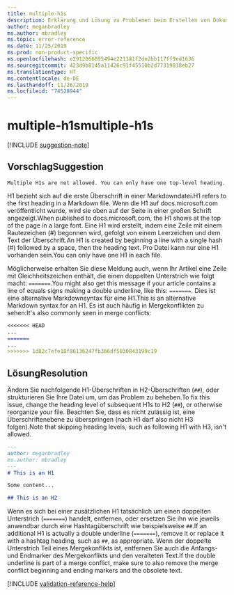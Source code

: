 ```yaml
---
title: multiple-h1s
description: Erklärung und Lösung zu Problemen beim Erstellen von Dokumentationsartikeln – multiple-h1s
author: meganbradley
ms.author: mbradley
ms.topic: error-reference
ms.date: 11/25/2019
ms.prod: non-product-specific
ms.openlocfilehash: e2912066895494e221181f2de2bb117ff9ed1636
ms.sourcegitcommit: 423d9b8145a11426c91f45510b2d77319838eb27
ms.translationtype: HT
ms.contentlocale: de-DE
ms.lasthandoff: 11/26/2019
ms.locfileid: "74528944"
---
```

# <a name="multiple-h1s"></a><span data-ttu-id="e5cac-103">multiple-h1s</span><span class="sxs-lookup"><span data-stu-id="e5cac-103">multiple-h1s</span></span>

[!INCLUDE [suggestion-note](includes/suggestion-note.md)]

## <a name="suggestion"></a><span data-ttu-id="e5cac-104">Vorschlag</span><span class="sxs-lookup"><span data-stu-id="e5cac-104">Suggestion</span></span>

`Multiple H1s are not allowed. You can only have one top-level heading.`

<span data-ttu-id="e5cac-105">H1 bezieht sich auf die erste Überschrift in einer Markdowndatei.</span><span class="sxs-lookup"><span data-stu-id="e5cac-105">H1 refers to the first heading in a Markdown file.</span></span> <span data-ttu-id="e5cac-106">Wenn die H1 auf docs.microsoft.com veröffentlicht wurde, wird sie oben auf der Seite in einer großen Schrift angezeigt.</span><span class="sxs-lookup"><span data-stu-id="e5cac-106">When published to docs.microsoft.com, the H1 shows at the top of the page in a large font.</span></span> <span data-ttu-id="e5cac-107">Eine H1 wird erstellt, indem eine Zeile mit einem Rautezeichen (#) begonnen wird, gefolgt von einem Leerzeichen und dem Text der Überschrift.</span><span class="sxs-lookup"><span data-stu-id="e5cac-107">An H1 is created by beginning a line with a single hash (#) followed by a space, then the heading text.</span></span> <span data-ttu-id="e5cac-108">Pro Datei kann nur eine H1 vorhanden sein.</span><span class="sxs-lookup"><span data-stu-id="e5cac-108">You can only have one H1 in each file.</span></span>

<span data-ttu-id="e5cac-109">Möglicherweise erhalten Sie diese Meldung auch, wenn Ihr Artikel eine Zeile mit Gleichheitszeichen enthält, die einen doppelten Unterstrich wie folgt macht: `=======`.</span><span class="sxs-lookup"><span data-stu-id="e5cac-109">You might also get this message if your article contains a line of equals signs making a double underline, like this: `=======`.</span></span> <span data-ttu-id="e5cac-110">Dies ist eine alternative Markdownsyntax für eine H1.</span><span class="sxs-lookup"><span data-stu-id="e5cac-110">This is an alternative Markdown syntax for an H1.</span></span> <span data-ttu-id="e5cac-111">Es ist auch häufig in Mergekonflikten zu sehen:</span><span class="sxs-lookup"><span data-stu-id="e5cac-111">It's also commonly seen in merge conflicts:</span></span>

```markdown
<<<<<<< HEAD
...
=======
...
>>>>>>> 1d82c7efe18f86136247fb366df5030843199c19
```

## <a name="resolution"></a><span data-ttu-id="e5cac-112">Lösung</span><span class="sxs-lookup"><span data-stu-id="e5cac-112">Resolution</span></span>

<span data-ttu-id="e5cac-113">Ändern Sie nachfolgende H1-Überschriften in H2-Überschriften (`##`), oder strukturieren Sie Ihre Datei um, um das Problem zu beheben.</span><span class="sxs-lookup"><span data-stu-id="e5cac-113">To fix this issue, change the heading level of subsequent H1s to H2 (`##`), or otherwise reorganize your file.</span></span> <span data-ttu-id="e5cac-114">Beachten Sie, dass es nicht zulässig ist, eine Überschriftenebene zu überspringen (nach H1 darf also nicht H3 folgen).</span><span class="sxs-lookup"><span data-stu-id="e5cac-114">Note that skipping heading levels, such as following H1 with H3, isn't allowed.</span></span>

```markdown
---
author: meganbradley
ms.author: mbradley
---
# This is an H1

Some content...

## This is an H2
```

<span data-ttu-id="e5cac-115">Wenn es sich bei einer zusätzlichen H1 tatsächlich um einen doppelten Unterstrich (`=======`) handelt, entfernen, oder ersetzen Sie ihn wie jeweils anwendbar durch eine Hashtagüberschrift wie beispielsweise `##`.</span><span class="sxs-lookup"><span data-stu-id="e5cac-115">If an additional H1 is actually a double underline (`=======`), remove it or replace it with a hashtag heading, such as `##`, as appropriate.</span></span> <span data-ttu-id="e5cac-116">Wenn der doppelte Unterstrich Teil eines Mergekonflikts ist, entfernen Sie auch die Anfangs- und Endmarker des Mergekonflikts und den veralteten Text.</span><span class="sxs-lookup"><span data-stu-id="e5cac-116">If the double underline is part of a merge conflict, make sure to also remove the merge conflict beginning and ending markers and the obsolete text.</span></span>

<!--make sure to add this file to your includes folder and verify the path-->
[!INCLUDE [validation-reference-help](includes/validation-reference-help.md)]
